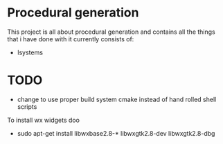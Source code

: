 # Procedural generation

This project is all about procedural generation and contains all the things that i have done with it currently
consists of:

- lsystems

# TODO
- change to use proper build system cmake instead of hand rolled shell scripts

To install wx widgets doo

- sudo apt-get install libwxbase2.8-* libwxgtk2.8-dev libwxgtk2.8-dbg